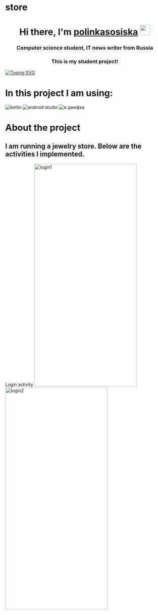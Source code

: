 # store


<h1 align="center">Hi there, I'm <a href="https://store.ru/" target="_blank">polinkasosiska</a> 
<img src="https://github.com/blackcater/blackcater/raw/main/images/Hi.gif" height="32"/></h1>
<h3 align="center">Computer science student, IT news writer from Russia</h3>
<h3 align="center">This is my student project!</h3>

[![Typing SVG](https://readme-typing-svg.herokuapp.com?color=%2336BCF7&lines=My+project+is+still+under+development)](https://git.io/typing-svg)


<h1>In this project I am using:</h1>
<img src="https://camo.githubusercontent.com/a4e0893c9019a9d09c5d3fdb8b3b7c3e2d254c6733b06cbe7b0248fd536141d4/68747470733a2f2f696d672e736869656c64732e696f2f62616467652f6b6f746c696e2d2532333746353246462e7376673f7374796c653d666f722d7468652d6261646765266c6f676f3d6b6f746c696e266c6f676f436f6c6f723d7768697465" alt="kotlin">
<img src="https://camo.githubusercontent.com/bbcf428f2a433709e9cdcc0a3c2aff25823cf2dd6aeea993f3570695a74dfacc/68747470733a2f2f696d672e736869656c64732e696f2f62616467652f416e64726f696425323053747564696f2d3344444338342e7376673f7374796c653d666f722d7468652d6261646765266c6f676f3d616e64726f69642d73747564696f266c6f676f436f6c6f723d7768697465" alt="android studio">
<img  src="https://media.tenor.com/fTTVgygGDh8AAAAM/kitty-cat-sandwich.gif" alt="я джифка">

<h1>About the project</h1>
<h2>I am running a jewelry store. Below are the activities I implemented.</h2>
<p1>Login activity</p1>
<img  src="https://sun9-7.userapi.com/impg/7pp3ycOPofrQ5U4n3tw1Lmk-iRbj10WMVrQbfw/m6i6ryo3BIg.jpg?size=997x2160&quality=95&sign=b014386e6a4c9a329d8099e6ac3c3813&type=album"  width="324" height="702" alt="login1">
<img  src="https://sun9-9.userapi.com/impg/gTPlrLGlgbHfPpsPfplTPBjL98wi7ngQV2DQoQ/CocJhvv6l1g.jpg?size=997x2160&quality=95&sign=99ab99df4835dd0ee8ea6c1c26439628&type=album"  width="324" height="702" alt="login2">
